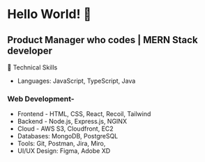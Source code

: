 # Hello World! 👋
 ## Product Manager who codes | MERN Stack developer 
🚀 Technical Skills
* Languages: JavaScript, TypeScript, Java

### Web Development-
* Frontend - HTML, CSS, React, Recoil, Tailwind
* Backend - Node.js, Express.js, NGINX 
* Cloud - AWS S3, Cloudfront, EC2
* Databases: MongoDB, PostgreSQL
* Tools: Git, Postman, Jira, Miro, 
* UI/UX Design: Figma, Adobe XD

